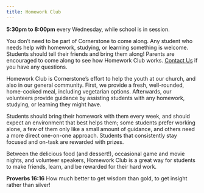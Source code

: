 ```yaml
---
title: Homework Club
---
```

**5:30pm to 8:00pm** every Wednesday, while school is in session.

You don’t need to be part of Cornerstone to come along. Any student who needs help with homework, studying, or learning something is welcome. Students should tell their friends and bring them along! Parents are encouraged to come along to see how Homework Club works. [Contact Us](index.html) if you have any questions.

Homework Club is Cornerstone’s effort to help the youth at our church, and also in our general community. First, we provide a fresh, well-rounded, home-cooked meal, including vegetarian options. Afterwards, our volunteers provide guidance by assisting students with any homework, studying, or learning they might have.

Students should bring their homework with them every week, and should expect an environment that best helps them; some students prefer working alone, a few of them only like a small amount of guidance, and others need a more direct one-on-one approach. Students that consistently stay focused and on-task are rewarded with prizes.

Between the delicious food (and dessert!), occasional game and movie nights, and volunteer speakers, Homework Club is a great way for students to make friends, learn, and be rewarded for their hard work.

**Proverbs 16:16** How much better to get wisdom than gold, to get insight rather than silver!
